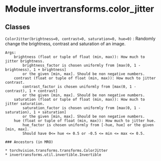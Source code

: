 Module invertransforms.color_jitter
===================================

Classes
-------

`ColorJitter(brightness=0, contrast=0, saturation=0, hue=0)`
:   Randomly change the brightness, contrast and saturation of an image.
    
    Args:
        brightness (float or tuple of float (min, max)): How much to jitter brightness.
            brightness_factor is chosen uniformly from [max(0, 1 - brightness), 1 + brightness]
            or the given [min, max]. Should be non negative numbers.
        contrast (float or tuple of float (min, max)): How much to jitter contrast.
            contrast_factor is chosen uniformly from [max(0, 1 - contrast), 1 + contrast]
            or the given [min, max]. Should be non negative numbers.
        saturation (float or tuple of float (min, max)): How much to jitter saturation.
            saturation_factor is chosen uniformly from [max(0, 1 - saturation), 1 + saturation]
            or the given [min, max]. Should be non negative numbers.
        hue (float or tuple of float (min, max)): How much to jitter hue.
            hue_factor is chosen uniformly from [-hue, hue] or the given [min, max].
            Should have 0<= hue <= 0.5 or -0.5 <= min <= max <= 0.5.

    ### Ancestors (in MRO)

    * torchvision.transforms.transforms.ColorJitter
    * invertransforms.util.invertible.Invertible